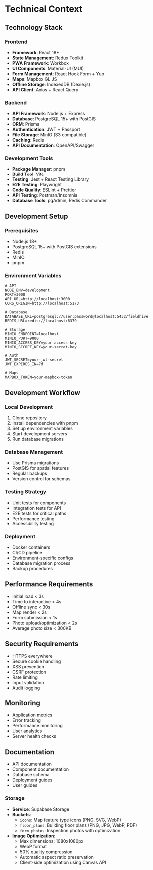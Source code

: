 # Technical Context

## Technology Stack

### Frontend
- **Framework**: React 18+
- **State Management**: Redux Toolkit
- **PWA Framework**: Workbox
- **UI Components**: Material-UI (MUI)
- **Form Management**: React Hook Form + Yup
- **Maps**: Mapbox GL JS
- **Offline Storage**: IndexedDB (Dexie.js)
- **API Client**: Axios + React Query

### Backend
- **API Framework**: Node.js + Express
- **Database**: PostgreSQL 15+ with PostGIS
- **ORM**: Prisma
- **Authentication**: JWT + Passport
- **File Storage**: MinIO (S3 compatible)
- **Caching**: Redis
- **API Documentation**: OpenAPI/Swagger

### Development Tools
- **Package Manager**: pnpm
- **Build Tool**: Vite
- **Testing**: Jest + React Testing Library
- **E2E Testing**: Playwright
- **Code Quality**: ESLint + Prettier
- **API Testing**: Postman/Insomnia
- **Database Tools**: pgAdmin, Redis Commander

## Development Setup

### Prerequisites
- Node.js 18+
- PostgreSQL 15+ with PostGIS extensions
- Redis
- MinIO
- pnpm

### Environment Variables
```env
# API
NODE_ENV=development
PORT=3000
API_URL=http://localhost:3000
CORS_ORIGIN=http://localhost:5173

# Database
DATABASE_URL=postgresql://user:password@localhost:5432/fieldhive
REDIS_URL=redis://localhost:6379

# Storage
MINIO_ENDPOINT=localhost
MINIO_PORT=9000
MINIO_ACCESS_KEY=your-access-key
MINIO_SECRET_KEY=your-secret-key

# Auth
JWT_SECRET=your-jwt-secret
JWT_EXPIRES_IN=7d

# Maps
MAPBOX_TOKEN=your-mapbox-token
```

## Development Workflow

### Local Development
1. Clone repository
2. Install dependencies with pnpm
3. Set up environment variables
4. Start development servers
5. Run database migrations

### Database Management
- Use Prisma migrations
- PostGIS for spatial features
- Regular backups
- Version control for schemas

### Testing Strategy
- Unit tests for components
- Integration tests for API
- E2E tests for critical paths
- Performance testing
- Accessibility testing

### Deployment
- Docker containers
- CI/CD pipeline
- Environment-specific configs
- Database migration process
- Backup procedures

## Performance Requirements
- Initial load < 3s
- Time to interactive < 4s
- Offline sync < 30s
- Map render < 2s
- Form submission < 1s
- Photo upload/optimization < 2s
- Average photo size < 300KB

## Security Requirements
- HTTPS everywhere
- Secure cookie handling
- XSS prevention
- CSRF protection
- Rate limiting
- Input validation
- Audit logging

## Monitoring
- Application metrics
- Error tracking
- Performance monitoring
- User analytics
- Server health checks

## Documentation
- API documentation
- Component documentation
- Database schema
- Deployment guides
- User guides

### Storage
- **Service**: Supabase Storage
- **Buckets**:
  - `icons`: Map feature type icons (PNG, SVG, WebP)
  - `floor_plans`: Building floor plans (PNG, JPG, WebP, PDF)
  - `form_photos`: Inspection photos with optimization
- **Image Optimization**:
  - Max dimensions: 1080x1080px
  - WebP format
  - 50% quality compression
  - Automatic aspect ratio preservation
  - Client-side optimization using Canvas API 